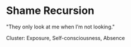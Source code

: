 # Shame Recursion

"They only look at me when I’m not looking."

Cluster: Exposure, Self-consciousness, Absence